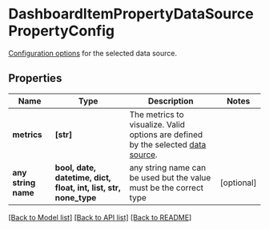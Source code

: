 # DashboardItemPropertyDataSourcePropertyConfig

[Configuration options](#data-source-config) for the selected data source.

## Properties
Name | Type | Description | Notes
------------ | ------------- | ------------- | -------------
**metrics** | **[str]** | The metrics to visualize. Valid options are defined by the selected [data source](#field_data_source). | 
**any string name** | **bool, date, datetime, dict, float, int, list, str, none_type** | any string name can be used but the value must be the correct type | [optional]

[[Back to Model list]](../README.md#documentation-for-models) [[Back to API list]](../README.md#documentation-for-api-endpoints) [[Back to README]](../README.md)


